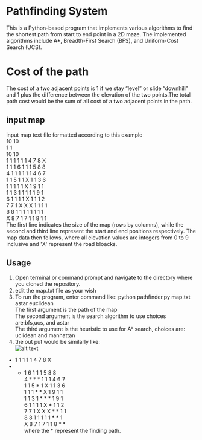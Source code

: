 # Pathfinding System
This is a Python-based program that implements various algorithms to find the shortest path from start to end point in a 2D maze. The implemented algorithms include A*, Breadth-First Search (BFS), and Uniform-Cost Search (UCS).

# Cost of the path
The cost of a two adjacent points is 1 if we stay “level” or slide “downhill” and 1 plus the difference between the elevation of the two points.The total path cost would be the sum of all cost of a two adjacent points in the path.

## input map
input map text file formatted according to this example <br>
10 10<br>
1 1<br>
10 10<br>
1 1 1 1 1 1 4 7 8 X<br>
1 1 1 6 1 1 1 5 8 8<br>
4 1 1 1 1 1 1 4 6 7<br>
1 1 5 1 1 X 1 1 3 6<br>
1 1 1 1 1 X 1 9 1 1<br>
1 1 3 1 1 1 1 1 9 1<br>
6 1 1 1 1 X 1 1 1 2<br>
7 7 1 X X X 1 1 1 1<br>
8 8 1 1 1 1 1 1 1 1<br>
X 8 7 1 7 1 1 8 1 1<br>
The first line indicates the size of the map (rows by columns), while the second
and third line represent the start and end positions respectively. The map data
then follows, where all elevation values are integers from 0 to 9 inclusive and 'X' represent the road bloacks.


## Usage
1. Open terminal or command prompt and navigate to the directory where you cloned the repository.
2. edit the map.txt file as your wish
3. To run the program, enter command like: python pathfinder.py map.txt astar euclidean<br>
The first argument is the path of the map<br>
The second argument is the search algorithm to use choices are:bfs,ucs, and astar<br>
The third argument is the heuristic to use for A* search, choices are: uclidean and manhattan<br>
5. the out put would be similarly like:<br>
![alt text](http://url/to/output.png)
* 1 1 1 1 1 4 7 8 X<br>
* * 1 6 1 1 1 5 8 8<br>
4 * * * 1 1 1 4 6 7<br>
1 1 5 * 1 X 1 1 3 6<br>
1 1 1 * * X 1 9 1 1<br>
1 1 3 1 * * * 1 9 1<br>
6 1 1 1 1 X * 1 1 2<br>
7 7 1 X X X * * 1 1<br>
8 8 1 1 1 1 1 * * 1<br>
X 8 7 1 7 1 1 8 * *<br>
where the * represent the finding path.
